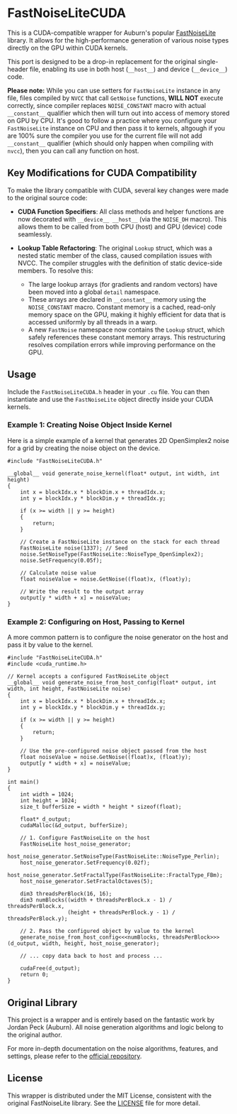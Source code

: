 # FastNoiseLiteCUDA

This is a CUDA-compatible wrapper for Auburn's popular [FastNoiseLite](https://github.com/Auburn/FastNoiseLite) library. It allows for the high-performance generation of various noise types directly on the GPU within CUDA kernels.

This port is designed to be a drop-in replacement for the original single-header file, enabling its use in both host (`__host__`) and device (`__device__`) code.

**Please note:** While you can use setters for `FastNoiseLite` instance in any file, files compiled by `NVCC` that call `GetNoise` functions, **WILL NOT** execute correctly, since compiler replaces `NOISE_CONSTANT` macro with actual `__constant__` qualifier which then will turn out into access of memory stored on GPU by CPU. It's good to follow a practice where you configure your `FastNoiseLite` instance on CPU and then pass it to kernels, altgough if you are 100% sure the compiler you use for the current file will not add `__constant__` qualifier (which should only happen when compiling with `nvcc`), then you can call any function on host. 


## Key Modifications for CUDA Compatibility

To make the library compatible with CUDA, several key changes were made to the original source code:

*   **CUDA Function Specifiers**: All class methods and helper functions are now decorated with `__device__ __host__` (via the `NOISE_DH` macro). This allows them to be called from both CPU (host) and GPU (device) code seamlessly.

*   **Lookup Table Refactoring**: The original `Lookup` struct, which was a nested static member of the class, caused compilation issues with NVCC. The compiler struggles with the definition of static device-side members. To resolve this:
    *   The large lookup arrays (for gradients and random vectors) have been moved into a global `detail` namespace.
    *   These arrays are declared in `__constant__` memory using the `NOISE_CONSTANT` macro. Constant memory is a cached, read-only memory space on the GPU, making it highly efficient for data that is accessed uniformly by all threads in a warp.
    *   A new `FastNoise` namespace now contains the `Lookup` struct, which safely references these constant memory arrays. This restructuring resolves compilation errors while improving performance on the GPU.

## Usage

Include the `FastNoiseLiteCUDA.h` header in your `.cu` file. You can then instantiate and use the `FastNoiseLite` object directly inside your CUDA kernels.

### Example 1: Creating Noise Object Inside Kernel

Here is a simple example of a kernel that generates 2D OpenSimplex2 noise for a grid by creating the noise object on the device.

```cuda
#include "FastNoiseLiteCUDA.h"

__global__ void generate_noise_kernel(float* output, int width, int height)
{
    int x = blockIdx.x * blockDim.x + threadIdx.x;
    int y = blockIdx.y * blockDim.y + threadIdx.y;

    if (x >= width || y >= height)
    {
        return;
    }

    // Create a FastNoiseLite instance on the stack for each thread
    FastNoiseLite noise(1337); // Seed
    noise.SetNoiseType(FastNoiseLite::NoiseType_OpenSimplex2);
    noise.SetFrequency(0.05f);

    // Calculate noise value
    float noiseValue = noise.GetNoise((float)x, (float)y);

    // Write the result to the output array
    output[y * width + x] = noiseValue;
}
```

### Example 2: Configuring on Host, Passing to Kernel

A more common pattern is to configure the noise generator on the host and pass it by value to the kernel.

```cuda
#include "FastNoiseLiteCUDA.h"
#include <cuda_runtime.h>

// Kernel accepts a configured FastNoiseLite object
__global__ void generate_noise_from_host_config(float* output, int width, int height, FastNoiseLite noise)
{
    int x = blockIdx.x * blockDim.x + threadIdx.x;
    int y = blockIdx.y * blockDim.y + threadIdx.y;

    if (x >= width || y >= height)
    {
        return;
    }

    // Use the pre-configured noise object passed from the host
    float noiseValue = noise.GetNoise((float)x, (float)y);
    output[y * width + x] = noiseValue;
}

int main()
{
    int width = 1024;
    int height = 1024;
    size_t bufferSize = width * height * sizeof(float);

    float* d_output;
    cudaMalloc(&d_output, bufferSize);

    // 1. Configure FastNoiseLite on the host
    FastNoiseLite host_noise_generator;
    host_noise_generator.SetNoiseType(FastNoiseLite::NoiseType_Perlin);
    host_noise_generator.SetFrequency(0.02f);
    host_noise_generator.SetFractalType(FastNoiseLite::FractalType_FBm);
    host_noise_generator.SetFractalOctaves(5);

    dim3 threadsPerBlock(16, 16);
    dim3 numBlocks((width + threadsPerBlock.x - 1) / threadsPerBlock.x, 
                   (height + threadsPerBlock.y - 1) / threadsPerBlock.y);

    // 2. Pass the configured object by value to the kernel
    generate_noise_from_host_config<<<numBlocks, threadsPerBlock>>>(d_output, width, height, host_noise_generator);

    // ... copy data back to host and process ...

    cudaFree(d_output);
    return 0;
}
```

## Original Library

This project is a wrapper and is entirely based on the fantastic work by Jordan Peck (Auburn). All noise generation algorithms and logic belong to the original author.

For more in-depth documentation on the noise algorithms, features, and settings, please refer to the [official repository](https://github.com/Auburn/FastNoiseLite).

## License

This wrapper is distributed under the MIT License, consistent with the original FastNoiseLite library. See the [LICENSE](LICENSE) file for more detail.
